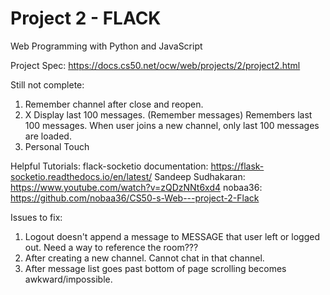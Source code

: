 # Project 2 - FLACK

Web Programming with Python and JavaScript

Project Spec:
https://docs.cs50.net/ocw/web/projects/2/project2.html

Still not complete:

1. Remember channel after close and reopen.
2. X Display last 100 messages. (Remember messages)
        Remembers last 100 messages.  When user joins a new channel, only last 100 messages are loaded.
3. Personal Touch


Helpful Tutorials:
flack-socketio documentation: https://flask-socketio.readthedocs.io/en/latest/
Sandeep Sudhakaran: https://www.youtube.com/watch?v=zQDzNNt6xd4
nobaa36: https://github.com/nobaa36/CS50-s-Web---project-2-Flack


Issues to fix:

1. Logout doesn't append a message to MESSAGE that user left or logged out.  Need a way to reference the room???
2. After creating a new channel.  Cannot chat in that channel.
3. After message list goes past bottom of page scrolling becomes awkward/impossible.
